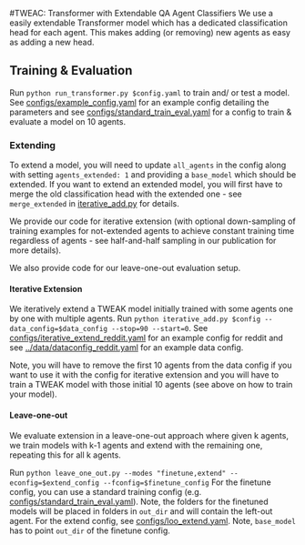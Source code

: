 #TWEAC: Transformer with Extendable QA Agent Classifiers
We use a easily extendable Transformer model which has a dedicated classification
head for each agent.
This makes adding (or removing) new agents as easy as adding a new head.

## Training & Evaluation
Run ```python run_transformer.py $config.yaml``` to train and/ or test a model.
See [configs/example_config.yaml](configs/example_config.yaml) for an example config detailing the parameters
and see [configs/standard_train_eval.yaml](configs/standard_train_eval.yaml) for a config to train & evaluate a model on 10 agents.


### Extending
To extend a model, you will need to update `all_agents` in the config along with
setting `agents_extended: 1` and providing a `base_model` which should be extended.
If you want to extend an extended model, you will first have to merge the old classification head with the extended one - see `merge_extended` in [iterative_add.py](iterative_add.py) for details.

We provide our code for iterative extension (with optional down-sampling of training examples for not-extended agents to achieve constant training
time regardless of agents - see half-and-half sampling in our publication for more details).

We also provide code for our leave-one-out evaluation setup.


#### Iterative Extension
We iteratively extend a TWEAK model initially trained with some agents one by one with multiple agents.
Run `python iterative_add.py $config --data_config=$data_config --stop=90 --start=0`.
See [configs/iterative_extend_reddit.yaml](configs/iterative_extend_reddit.yaml) for an example config for reddit
and see [../data/dataconfig_reddit.yaml](../data/dataconfig_reddit.yaml) for an example data config.

Note, you will have to remove the first 10 agents from the data config if you want to use it with the config for iterative extension
and you will have to train a TWEAK model with those initial 10 agents (see above on how to train your model).

#### Leave-one-out
We evaluate extension in a leave-one-out approach where given k agents, 
we train models with k-1 agents and extend with the remaining one, repeating this for all k agents.

Run `python leave_one_out.py --modes "finetune,extend" --econfig=$extend_config --fconfig=$finetune_config`
For the finetune config, you can use a standard training config (e.g. [configs/standard_train_eval.yaml](configs/standard_train_eval.yaml)).
Note, the folders for the finetuned models will be placed in folders in `out_dir` and will contain the left-out agent.
For the extend config, see [configs/loo_extend.yaml](configs/loo_extend.yaml).
Note, `base_model` has to point `out_dir` of the finetune config.